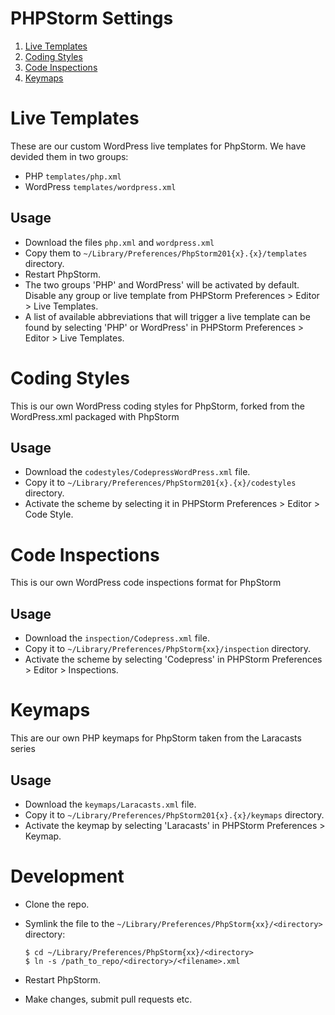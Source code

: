 # PHPStorm Settings

1. [Live Templates](#live-templates)
2. [Coding Styles](#coding-styles)
3. [Code Inspections](#code-inspections)
4. [Keymaps](#keymaps)

# Live Templates

These are our custom WordPress live templates for PhpStorm. We have devided them in two groups:
- PHP `templates/php.xml`
- WordPress `templates/wordpress.xml`

## Usage

* Download the files `php.xml` and `wordpress.xml`
* Copy them to `~/Library/Preferences/PhpStorm201{x}.{x}/templates` directory.
* Restart PhpStorm.
* The two groups 'PHP' and WordPress' will be activated by default. Disable any group or live template from PHPStorm Preferences > Editor > Live Templates.
* A list of available abbreviations that will trigger a live template can be found by selecting 'PHP' or WordPress' in PHPStorm Preferences > Editor > Live Templates.

# Coding Styles

This is our own WordPress coding styles for PhpStorm, forked from the WordPress.xml packaged with PhpStorm

## Usage

* Download the `codestyles/CodepressWordPress.xml` file.
* Copy it to `~/Library/Preferences/PhpStorm201{x}.{x}/codestyles` directory.
* Activate the scheme by selecting it in PHPStorm Preferences > Editor > Code Style.

# Code Inspections

This is our own WordPress code inspections format for PhpStorm

## Usage

* Download the `inspection/Codepress.xml` file.
* Copy it to `~/Library/Preferences/PhpStorm{xx}/inspection` directory.
* Activate the scheme by selecting 'Codepress' in PHPStorm Preferences > Editor > Inspections.

# Keymaps

This are our own PHP keymaps for PhpStorm taken from the Laracasts series

## Usage

* Download the `keymaps/Laracasts.xml` file.
* Copy it to `~/Library/Preferences/PhpStorm201{x}.{x}/keymaps` directory.
* Activate the keymap by selecting 'Laracasts' in PHPStorm Preferences > Keymap.

# Development

* Clone the repo.
* Symlink the file to the `~/Library/Preferences/PhpStorm{xx}/<directory>` directory:

	```
	$ cd ~/Library/Preferences/PhpStorm{xx}/<directory>
	$ ln -s /path_to_repo/<directory>/<filename>.xml
	```

* Restart PhpStorm.
* Make changes, submit pull requests etc.